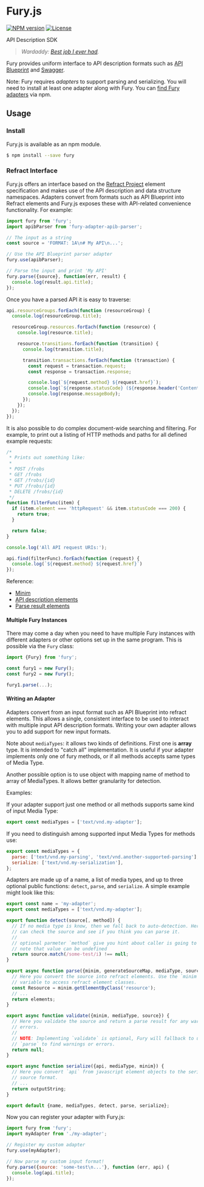 # Fury.js

[![NPM version](https://img.shields.io/npm/v/fury.svg)](https://www.npmjs.org/package/fury)
[![License](https://img.shields.io/npm/l/fury.svg)](https://www.npmjs.org/package/fury)

API Description SDK

> _Wardaddy: [Best job I ever had](http://www.imdb.com/title/tt2713180/quotes?item=qt2267083)._

Fury provides uniform interface to API description formats such as
[API Blueprint](https://apiblueprint.org) and [Swagger](http://swagger.io/).

Note: Fury requires *adapters* to support parsing and serializing. You will need to install at least one adapter along with Fury. You can [find Fury adapters](https://www.npmjs.com/search?q=fury-adapter) via npm.

## Usage

### Install

Fury.js is available as an npm module.

```sh
$ npm install --save fury
```

### Refract Interface

Fury.js offers an interface based on the [Refract Project](https://github.com/refractproject/refract-spec) element specification and makes use of the API description and data structure namespaces. Adapters convert from formats such as API Blueprint into Refract elements and Fury.js exposes these with API-related convenience functionality. For example:

```js
import fury from 'fury';
import apibParser from 'fury-adapter-apib-parser';

// The input as a string
const source = 'FORMAT: 1A\n# My API\n...';

// Use the API Blueprint parser adapter
fury.use(apibParser);

// Parse the input and print 'My API'
fury.parse({source}, function(err, result) {
  console.log(result.api.title);
});
```

Once you have a parsed API it is easy to traverse:

```js
api.resourceGroups.forEach(function (resourceGroup) {
  console.log(resourceGroup.title);

  resourceGroup.resources.forEach(function (resource) {
    console.log(resource.title);

    resource.transitions.forEach(function (transition) {
      console.log(transition.title);

      transition.transactions.forEach(function (transaction) {
        const request = transaction.request;
        const response = transaction.response;

        console.log(`${request.method} ${request.href}`);
        console.log(`${response.statusCode} (${response.header('Content-Type')})`);
        console.log(response.messageBody);
      });
    });
  });
});
```

It is also possible to do complex document-wide searching and filtering. For example, to print out a listing of HTTP methods and paths for all defined example requests:

```js
/*
 * Prints out something like:
 *
 * POST /frobs
 * GET /frobs
 * GET /frobs/{id}
 * PUT /frobs/{id}
 * DELETE /frobs/{id}
 */
function filterFunc(item) {
  if (item.element === 'httpRequest' && item.statusCode === 200) {
    return true;
  }

  return false;
}

console.log('All API request URIs:');

api.find(filterFunc).forEach(function (request) {
  console.log(`${request.method} ${request.href}`)
});
```

Reference:

* [Minim](https://github.com/refractproject/minim)
* [API description elements](https://github.com/apiaryio/api-elements.js/tree/master/packages/minim-api-description)
* [Parse result elements](https://github.com/apiaryio/api-elements.js/tree/master/packages/minim-parse-result)

#### Multiple Fury Instances

There may come a day when you need to have multiple Fury instances with different adapters or other options set up in the same program. This is possible via the `Fury` class:

```js
import {Fury} from 'fury';

const fury1 = new Fury();
const fury2 = new Fury();

fury1.parse(...);
```

#### Writing an Adapter

Adapters convert from an input format such as API Blueprint into refract elements. This allows a single, consistent interface to be used to interact with multiple input API description formats. Writing your own adapter allows you to add support for new input formats.

Note about `mediaTypes`: it allows two kinds of definitions. First one is **array** type. It is intended to "catch all" implementation.
It is useful if your adapter implements only one of fury methods, or if all methods accepts same types of Media Type.

Another possible option is to use object with mapping name of method to array of MediaTypes. It allows better granularity for detection.

Examples:

If your adapter support just one method or all methods supports same kind of input Media Type:

```js
export const mediaTypes = ['text/vnd.my-adapter'];
```

If you need to distinguish among supported input Media Types for methods use:

```js
export const mediaTypes = {
  parse: ['text/vnd.my-parsing', 'text/vnd.another-supported-parsing'],
  serialize: ['text/vnd.my-serialization'],
};
```


Adapters are made up of a name, a list of media types, and up to three optional public functions: `detect`, `parse`, and `serialize`. A simple example might look like this:

```js
export const name = 'my-adapter';
export const mediaTypes = ['text/vnd.my-adapter'];

export function detect(source[, method]) {
  // If no media type is know, then we fall back to auto-detection. Here you
  // can check the source and see if you think you can parse it.
  // 
  // optional parmeter `method` give you hint about caller is going to invoke
  // note that value can be undefined
  return source.match(/some-test/i) !== null;
}

export async function parse({minim, generateSourceMap, mediaType, source}) {
  // Here you convert the source into refract elements. Use the `minim`
  // variable to access refract element classes.
  const Resource = minim.getElementByClass('resource');
  // ...
  return elements;
}

export async function validate({minim, mediaType, source}) {
  // Here you validate the source and return a parse result for any warnings or
  // errors.
  //
  // NOTE: Implementing `validate` is optional, Fury will fallback to using
  // `parse` to find warnings or errors.
  return null;
}

export async function serialize({api, mediaType, minim}) {
  // Here you convert `api` from javascript element objects to the serialized
  // source format.
  // ...
  return outputString;
}

export default {name, mediaTypes, detect, parse, serialize};
```

Now you can register your adapter with Fury.js:

```js
import fury from 'fury';
import myAdapter from './my-adapter';

// Register my custom adapter
fury.use(myAdapter);

// Now parse my custom input format!
fury.parse({source: 'some-test\n...'}, function (err, api) {
  console.log(api.title);
});
```
